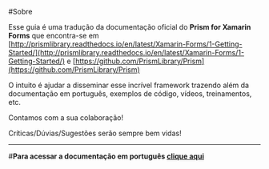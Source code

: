 #Sobre

Esse guia é uma tradução da documentação oficial do **Prism for Xamarin Forms** que encontra-se em [http://prismlibrary.readthedocs.io/en/latest/Xamarin-Forms/1-Getting-Started/](http://prismlibrary.readthedocs.io/en/latest/Xamarin-Forms/1-Getting-Started/) e [https://github.com/PrismLibrary/Prism](https://github.com/PrismLibrary/Prism)

O intuito é ajudar a disseminar esse incrível framework trazendo além da documentação em português, exemplos de código, vídeos, treinamentos, etc.

Contamos com a sua colaboração! 

Críticas/Dúvias/Sugestões serão sempre bem vidas!

***

#**Para acessar a documentação em português [clique aqui](https://github.com/angelobelchior/prism-xamarin-forms/wiki)**

